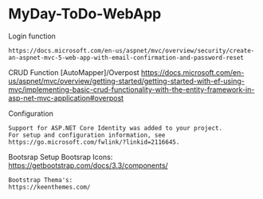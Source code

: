 # MyDay-ToDo-WebApp

Login function

    https://docs.microsoft.com/en-us/aspnet/mvc/overview/security/create-an-aspnet-mvc-5-web-app-with-email-confirmation-and-password-reset

 CRUD Function [AutoMapper]/Overpost
    https://docs.microsoft.com/en-us/aspnet/mvc/overview/getting-started/getting-started-with-ef-using-mvc/implementing-basic-crud-functionality-with-the-entity-framework-in-asp-net-mvc-application#overpost
    
Configuration 

    Support for ASP.NET Core Identity was added to your project.
    For setup and configuration information, see https://go.microsoft.com/fwlink/?linkid=2116645.

Bootsrap Setup
Bootsrap Icons:
    https://getbootstrap.com/docs/3.3/components/

    Bootstrap Thema's:
    https://keenthemes.com/
